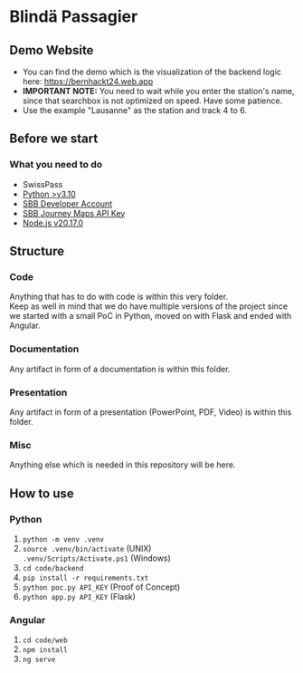 # Blindä Passagier
## Demo Website
- You can find the demo which is the visualization of the backend logic here: https://bernhackt24.web.app
- **IMPORTANT NOTE:** You need to wait while you enter the station's name, since that searchbox is not optimized on speed. Have some patience.
- Use the example "Lausanne" as the station and track 4 to 6.

## Before we start
### What you need to do
- SwissPass
- [Python >v3.10](https://www.python.org/downloads/release/python-3100/)
- [SBB Developer Account](https://developer.sbb.ch/home)
- [SBB Journey Maps API Key](https://developer.sbb.ch/apis/journey-maps/information)
- [Node.js v20.17.0](https://github.com/nodejs/node/tree/v20.17.0)

## Structure
### Code
Anything that has to do with code is within this very folder.  
Keep as well in mind that we do have multiple versions of the project since we started with a small PoC in Python, moved on with Flask and ended with Angular.

### Documentation
Any artifact in form of a documentation is within this folder.

### Presentation
Any artifact in form of a presentation (PowerPoint, PDF, Video) is within this folder.

### Misc
Anything else which is needed in this repository will be here.

## How to use
### Python
1. `python -m venv .venv`
2. `source .venv/bin/activate` (UNIX)  
`.venv/Scripts/Activate.ps1` (Windows)  
3. `cd code/backend`
4. `pip install -r requirements.txt`  
5. `python poc.py API_KEY` (Proof of Concept)  
6. `python app.py API_KEY` (Flask)  

### Angular
1. `cd code/web`
2. `npm install`
3. `ng serve` 
